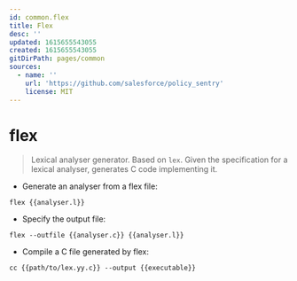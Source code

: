 ```yaml
---
id: common.flex
title: Flex
desc: ''
updated: 1615655543055
created: 1615655543055
gitDirPath: pages/common
sources:
  - name: ''
    url: 'https://github.com/salesforce/policy_sentry'
    license: MIT
---
```

# flex

> Lexical analyser generator. Based on `lex`.
> Given the specification for a lexical analyser, generates C code implementing it.

- Generate an analyser from a flex file:

`flex {{analyser.l}}`

- Specify the output file:

`flex --outfile {{analyser.c}} {{analyser.l}}`

- Compile a C file generated by flex:

`cc {{path/to/lex.yy.c}} --output {{executable}}`


